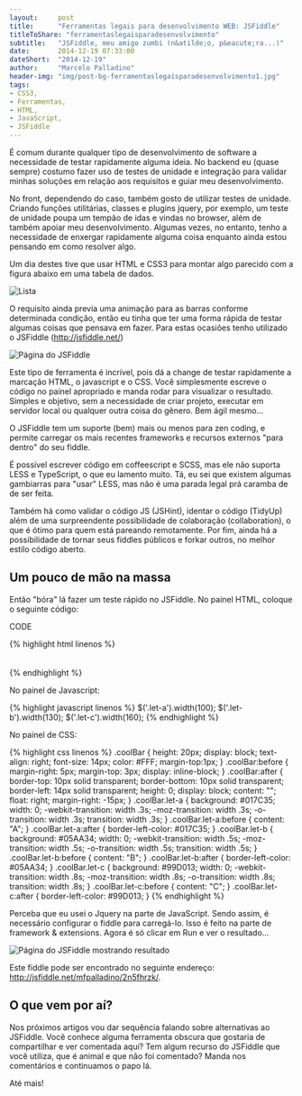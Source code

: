 ```yaml
---
layout:     post
title:      "Ferramentas legais para desenvolvimento WEB: JSFiddle"
titleToShare: "ferramentaslegaisparadesenvolvimento"
subtitle:   "JSFiddle, meu amigo zumbi (n&atilde;o, p&eacute;ra...)"
date:       2014-12-19 07:33:00
dateShort:  "2014-12-19"
author:     "Marcelo Palladino"
header-img: "img/post-bg-ferramentaslegaisparadesenvolvimento1.jpg"
tags:
- CSS3,
- Ferramentas,
- HTML,
- JavaScript,
- JSFiddle
---
```


<p>
    &Eacute; comum durante qualquer tipo de desenvolvimento de software a necessidade de testar rapidamente alguma ideia. No backend eu (quase sempre) costumo fazer uso de testes de unidade e integra&ccedil;&atilde;o para validar minhas solu&ccedil;&otilde;es em rela&ccedil;&atilde;o aos requisitos e guiar meu desenvolvimento.
</p>

<p>
    No front, dependendo do caso, tamb&eacute;m gosto de utilizar testes de unidade. Criando fun&ccedil;&otilde;es utilit&aacute;rias,
    classes e plugins jquery, por exemplo, um teste de unidade poupa um temp&atilde;o de idas e vindas no browser, al&eacute;m de tamb&eacute;m apoiar meu desenvolvimento. Algumas vezes, no entanto, tenho a necessidade de enxergar rapidamente alguma coisa enquanto ainda estou pensando em como resolver algo.
</p>

<p>Um dia destes tive que usar HTML e CSS3 para montar algo parecido com a figura abaixo em uma tabela de dados.</p>

<img src="{{ site.url }}/img/ferramentaslegaisparadesenvolvimento1-lista.png" alt="Lista" class="img-responsive center-block">

<p>
    O requisito ainda previa uma anima&ccedil;&atilde;o para as barras conforme determinada condi&ccedil;&atilde;o,
    ent&atilde;o eu tinha que ter uma forma r&aacute;pida de testar algumas coisas que pensava em fazer.
    Para estas ocasi&otilde;es tenho utilizado o JSFiddle (<a target="_blank" href="http://jsfiddle.net/">http://jsfiddle.net/</a>)
</p>

<img src="{{ site.url }}/img/ferramentaslegaisparadesenvolvimento1-jsfiddle.png" alt="P&aacute;gina do JSFiddle" class="img-responsive center-block">

<p>
    Este tipo de ferramenta &eacute; incr&iacute;vel, pois d&aacute; a change de testar rapidamente a marca&ccedil;&atilde;o HTML, o javascript e o CSS. Voc&ecirc; simplesmente escreve o c&oacute;digo no painel apropriado e manda rodar para visualizar o resultado. Simples e objetivo, sem a necessidade de criar projeto, executar em servidor local ou qualquer outra coisa do g&ecirc;nero. Bem &aacute;gil mesmo...
</p>

<p>
    O JSFiddle tem um suporte (bem) mais ou menos para zen coding, e permite carregar os mais recentes frameworks e recursos externos &quot;para dentro&quot; do seu fiddle.
</p>

<p>
    &Eacute; poss&iacute;vel escrever c&oacute;digo em coffeescript e SCSS, mas ele n&atilde;o suporta LESS e TypeScript, o que eu lamento muito. T&aacute;, eu sei que existem algumas gambiarras para &quot;usar&quot; LESS, mas n&atilde;o &eacute; uma parada legal pr&aacute; caramba de de ser feita.
</p>

<p>
    Tamb&eacute;m h&aacute; como validar o c&oacute;digo JS (JSHint), identar o c&oacute;digo (TidyUp) al&eacute;m de uma surpreendente possibilidade de colabora&ccedil;&atilde;o (collaboration), o que &eacute; &oacute;timo para quem est&aacute; pareando remotamente.
    Por fim, ainda h&aacute; a possibilidade de tornar seus fiddles p&uacute;blicos e forkar outros, no melhor estilo c&oacute;digo aberto.
</p>

<h2 class="section-heading">Um pouco de m&atilde;o na massa</h2>

<p>
    Ent&atilde;o &quot;b&oacute;ra&quot; l&aacute; fazer um teste r&aacute;pido no JSFiddle. No painel HTML, coloque o seguinte c&oacute;digo:
</p>

<p>CODE</p>
<p>

{% highlight html linenos %}
<span class="coolBar let-a"></span>  
<span class="coolBar let-b"></span>  
<span class="coolBar let-c"></span>  
{% endhighlight %}

</p>
<p>
    No painel de Javascript:
</p>

{% highlight javascript linenos %}
$('.let-a').width(100);
$('.let-b').width(130);
$('.let-c').width(160);
{% endhighlight %}

<p>
    No painel de CSS:
</p>

{% highlight css linenos %}
.coolBar {
    height: 20px;
    display: block;
    text-align: right;
    font-size: 14px;
    color: #FFF;
    margin-top:1px;
}
.coolBar:before {
    margin-right: 5px;
    margin-top: 3px;
    display: inline-block;
}
.coolBar:after {
    border-top: 10px solid transparent;
    border-bottom: 10px solid transparent;
    border-left: 14px solid transparent;
    height: 0;
    display: block;
    content: "";
    float: right;
    margin-right: -15px;
}
.coolBar.let-a {
    background: #017C35;
    width: 0;
    -webkit-transition: width .3s;
    -moz-transition: width .3s;
    -o-transition: width .3s;
    transition: width .3s;
}
.coolBar.let-a:before {
    content: "A";
}
.coolBar.let-a:after {
    border-left-color: #017C35;
}
.coolBar.let-b {
    background: #05AA34;
    width: 0;
    -webkit-transition: width .5s;
    -moz-transition: width .5s;
    -o-transition: width .5s;
    transition: width .5s;
}
.coolBar.let-b:before {
    content: "B";
}
.coolBar.let-b:after {
    border-left-color: #05AA34;
}
.coolBar.let-c {
    background: #99D013;
    width: 0;
    -webkit-transition: width .8s;
    -moz-transition: width .8s;
    -o-transition: width .8s;
    transition: width .8s;
}
.coolBar.let-c:before {
    content: "C";
}
.coolBar.let-c:after {
    border-left-color: #99D013;
}
{% endhighlight %}

<p>
    Perceba que eu usei o Jquery na parte de JavaScript. Sendo assim, &eacute; necess&aacute;rio configurar o fiddle para carreg&aacute;-lo. Isso &eacute; feito na parte de framework &amp; extensions. Agora &eacute; s&oacute; clicar em Run e ver o resultado...
</p>

<img src="{{ site.url }}/img/ferramentaslegaisparadesenvolvimento1-jsfiddle-run.png" alt="P&aacute;gina do JSFiddle mostrando resultado" class="img-responsive center-block">

<p>
    Este fiddle pode ser encontrado no seguinte endere&ccedil;o:
    <a target="_blank" href="http://jsfiddle.net/mfpalladino/2n5fhrzk/">http://jsfiddle.net/mfpalladino/2n5fhrzk/</a>.
</p>

<h2 class="section-heading">O que vem por a&iacute;?</h2>

<p>
Nos pr&oacute;ximos artigos vou dar sequ&ecirc;ncia falando sobre alternativas ao JSFiddle. Voc&ecirc; conhece alguma ferramenta obscura que gostaria de compartilhar e ver comentada aqui? Tem algum recurso do JSFiddle que voc&ecirc; utiliza, que &eacute; animal e que n&atilde;o foi comentado? Manda nos coment&aacute;rios e continuamos o papo l&aacute;.
</p>

<p>
At&eacute; mais!
</p>